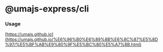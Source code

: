 # @umajs-express/cli

### Usage

[https://umajs.github.io](https://umajs.github.io/%E6%96%B0%E6%89%8B%E6%8C%87%E5%8D%97/%E5%BF%AB%E9%80%9F%E5%BC%80%E5%A7%8B.html)